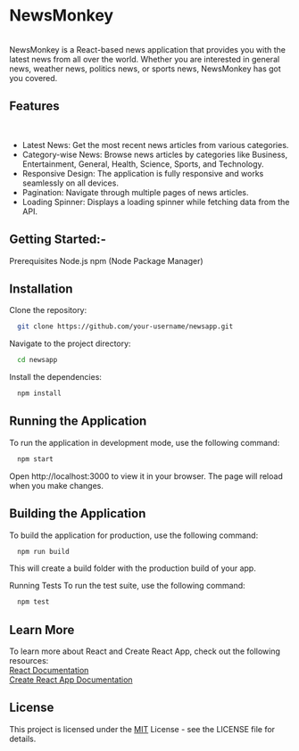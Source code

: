<h1>NewsMonkey</h1> <br>
NewsMonkey is a React-based news application that provides you with the latest news from all over the world. Whether you are interested in general news, weather news, politics news, or sports news, NewsMonkey has got you covered.

<h2>Features</h2> <br>
<ul>
    <li> Latest News: Get the most recent news articles from various categories.</li>
    <li> Category-wise News: Browse news articles by categories like Business, Entertainment, General, Health, Science, Sports, and Technology.</li>
    <li>Responsive Design: The application is fully responsive and works seamlessly on all devices.</li>
    <li>Pagination: Navigate through multiple pages of news articles.</li>
    <li> Loading Spinner: Displays a loading spinner while fetching data from the API.</li>
</ul>

<h2>
  Getting Started:-
</h2>
Prerequisites
Node.js
npm (Node Package Manager)

## Installation

Clone the repository:
```bash
  git clone https://github.com/your-username/newsapp.git
```
Navigate to the project directory:
```bash
  cd newsapp
```
Install the dependencies:
```bash
  npm install
```


## Running the Application
To run the application in development mode, use the following command:
```bash
  npm start
```

Open http://localhost:3000 to view it in your browser. The page will reload when you make changes.

## Building the Application
To build the application for production,
use the following command:
```bash
  npm run build
```

This will create a build folder with the production build of your app.

Running Tests
To run the test suite, use the following command:
```bash
  npm test
```

## Learn More
To learn more about React and Create React App, check out the following resources:
<br>
[React Documentation](https://react.dev/) 
<br>
[Create React App Documentation](https://create-react-app.dev/docs/getting-started/) 


## License
This project is licensed under the [MIT](https://choosealicense.com/licenses/mit/) License - see the LICENSE file for details.
